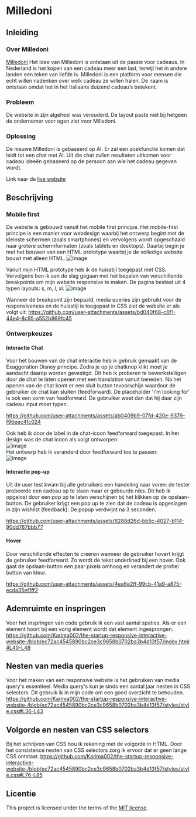 # Milledoni

## Inleiding
### Over Milledoni
[Milledoni]([URL](https://milledoni.nl/)) Het idee van Milledoni is ontstaan uit de passie voor cadeaus. In Nederland is het kopen van een cadeau meer een last, terwijl het in andere landen een teken van liefde is. Milledoni is een platform voor mensen die echt willen nadenken over welk cadeau ze willen halen. De naam is ontstaan omdat het in het Italiaans duizend cadeau’s betekent.

### Probleem
De website in zijn algeheel was verouderd. De layout paste niet bij hetgeen de ondernemer voor ogen ziet voor Milledoni.


### Oplossing
De nieuwe Milledoni is gebaseerd op AI. Er zal een zoekfunctie komen dat leidt tot een chat met AI. Uit die chat zullen resultaten uitkomen voor cadeau ideeën gebaseerd op de persoon aan wie het cadeau gegeven wordt.

Link naar de [live website](https://karima002.github.io/the-startup-responsive-interactive-website-/)


## Beschrijving

### Mobile first
De website is gebouwd vanuit het mobile first principe. Het mobile-first principe is een manier voor webdesign waarbij het ontwerp begint met de kleinste schermen (zoals smartphones) en vervolgens wordt opgeschaald naar grotere schermformaten (zoals tablets en desktops). Daarbij begin je met het bouwen van een HTML prototype waarbij je de volledige website bouwt met alleen HTML.
![image](https://github.com/user-attachments/assets/b3bc2bb8-851d-4011-af0f-2dfab359a60d)

Vanuit mijn HTML prototype heb ik de huisstijl toegepast met CSS. Vervolgens ben ik aan de slag gegaan met het bepalen van verschillende breakpoints om mijn website responsive te maken. De pagina bestaat uit 4 typen layouts: s, m, l, xl.
![image](https://github.com/user-attachments/assets/e89b94e0-299f-408a-a840-ad786e01e5af)

Wanneer de breakpoint zijn bepaald, media queries zijn gebruikt voor de responsiveness en de huisstijl is toegepast in CSS ziet de website er als volgt uit:
https://github.com/user-attachments/assets/bd040f68-c6f1-44e4-8c95-a552b969fc45

### Ontwerpkeuzes

#### Interactie Chat
Voor het bouwen van de chat interactie heb ik gebruik gemaakt van de Exaggeration Disney principe. Zodra je op je chatknop klikt moet je aandacht daarop worden gevestigd. Dit heb ik proberen te bewerkstelligen door de chat te laten openen met een translation vanuit beneden. Na het openen van de chat komt er een sluit button tevoorschijn waardoor de gebruiker de chat kan sluiten (feedforward). De placeholder 'i'm looking for' is ook een vorm van feedforward. De gebruiker weet dan dat hij daar zijn cadeau input moet typen.


https://github.com/user-attachments/assets/ab0409b9-07fd-420e-9379-f96eec4fc024



Ook heb ik door de label in de chat-icoon feedforward toegepast. In het design was de chat icoon als volgt ontworpen:  
![image](https://github.com/user-attachments/assets/86b3b79b-e7d0-45f5-b6c0-08695be7ca88)  
Het ontwerp heb ik veranderd door feedforward toe te passen:  
![image](https://github.com/user-attachments/assets/30b2c052-66af-4813-923d-055bdb1275b4)


#### Interactie pop-up
Uit de user test kwam bij alle gebruikers een handeling naar voren: de tester probeerde een cadeau op te slaan maar er gebeurde niks. Dit heb ik opgelost door een pop up te laten verschijnen bij het klikken op de opslaan-button. De gebruiker krijgt een pop up te zien dat de cadeau is opgeslagen in zijn wishlist (feedback). De popup verdwijnt na 3 seconden.

https://github.com/user-attachments/assets/6288d26d-bb5c-4027-b114-90dd767bbb77


#### Hover
Door verschillende effecten te creeren wanneer de gebruiker hovert krijgt de gebruiker feedforward. Zo wordt de tekst underlined bij een hover. Ook gaat de opslaan-button een paar pixels omhoog en verandert de profiel button van kleur.

https://github.com/user-attachments/assets/4ea6e2ff-99cb-41a9-a875-ecda35ef1ff2



## Ademruimte en inspringen
Voor het inspringen van code gebruik ik een vast aantal spaties. Als er een element hoort bij een vorig element wordt dat element ingesprongen.
https://github.com/Karima002/the-startup-responsive-interactive-website-/blob/ec72ac4545890bc2ce3c9658b0702ba3b4d13f57/index.html#L40-L48

## Nesten van media queries
Voor het maken van een responsive website is het gebruiken van media query's essentieel. Media query's kun je sinds een aantal jaar nesten in CSS selectors. Dit gebruik ik in mijn code om een goed overzicht te behouden. 
https://github.com/Karima002/the-startup-responsive-interactive-website-/blob/ec72ac4545890bc2ce3c9658b0702ba3b4d13f57/styles/style.css#L36-L43

## Volgorde en nesten van CSS selectors
Bij het schrijven van CSS hou ik rekening met de volgorde in HTML. Door het consistence nesten van CSS selectors zorg ik ervoor dat er geen lange CSS ontstaat. 
https://github.com/Karima002/the-startup-responsive-interactive-website-/blob/ec72ac4545890bc2ce3c9658b0702ba3b4d13f57/styles/style.css#L76-L85


## Licentie

This project is licensed under the terms of the [MIT license](./LICENSE).


